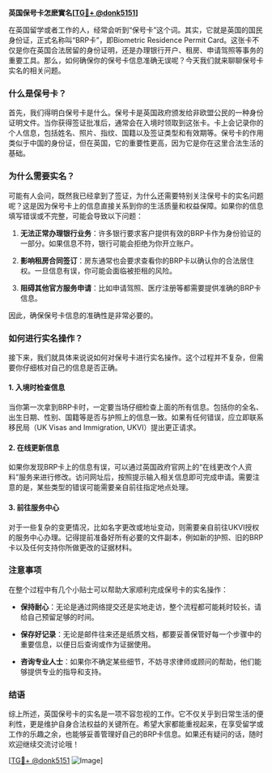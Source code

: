 **英国保号卡怎麽實名[[TG💪+ @donk5151](https://t.me/s/donk5151)]**

在英国留学或者工作的人，经常会听到“保号卡”这个词。其实，它就是英国的国民身份证，正式名称叫“BRP卡”，即Biometric Residence Permit Card。这张卡不仅是你在英国合法居留的身份证明，还是办理银行开户、租房、申请驾照等事务的重要工具。那么，如何确保你的保号卡信息准确无误呢？今天我们就来聊聊保号卡实名的相关问题。

### 什么是保号卡？

首先，我们得明白保号卡是什么。保号卡是英国政府颁发给非欧盟公民的一种身份证明文件。当你获得签证批准后，通常会在入境时领取到这张卡。卡上会记录你的个人信息，包括姓名、照片、指纹、国籍以及签证类型和有效期等。保号卡的作用类似于中国的身份证，但在英国，它的重要性更高，因为它是你在这里合法生活的基础。

### 为什么需要实名？

可能有人会问，既然我已经拿到了签证，为什么还需要特别关注保号卡的实名问题呢？这是因为保号卡上的信息直接关系到你的生活质量和权益保障。如果你的信息填写错误或不完整，可能会导致以下问题：

1. **无法正常办理银行业务**：许多银行要求客户提供有效的BRP卡作为身份验证的一部分。如果信息不符，银行可能会拒绝为你开立账户。
   
2. **影响租房合同签订**：房东通常也会要求查看你的BRP卡以确认你的合法居住权。一旦信息有误，你可能会面临被拒租的风险。
   
3. **阻碍其他官方服务申请**：比如申请驾照、医疗注册等都需要提供准确的BRP卡信息。

因此，确保保号卡信息的准确性是非常必要的。

### 如何进行实名操作？

接下来，我们就具体来说说如何对保号卡进行实名操作。这个过程并不复杂，但需要你仔细核对自己的信息是否正确。

#### 1. 入境时检查信息

当你第一次拿到BRP卡时，一定要当场仔细检查上面的所有信息。包括你的全名、出生日期、性别、国籍等是否与护照上的信息一致。如果有任何错误，应立即联系移民局（UK Visas and Immigration, UKVI）提出更正请求。

#### 2. 在线更新信息

如果你发现BRP卡上的信息有误，可以通过英国政府官网上的“在线更改个人资料”服务来进行修改。访问网址后，按照提示输入相关信息即可完成申请。需要注意的是，某些类型的错误可能需要亲自前往指定地点处理。

#### 3. 前往服务中心

对于一些复杂的变更情况，比如名字更改或地址变动，则需要亲自前往UKVI授权的服务中心办理。记得提前准备好所有必要的文件副本，例如新的护照、旧的BRP卡以及任何支持你所做更改的证据材料。

### 注意事项

在整个过程中有几个小贴士可以帮助大家顺利完成保号卡的实名操作：

- **保持耐心**：无论是通过网络提交还是实地走访，整个流程都可能耗时较长，请给自己预留足够的时间。
  
- **保存好记录**：无论是邮件往来还是纸质文档，都要妥善保管好每一个步骤中的重要信息，以便日后查询或作为证据使用。
  
- **咨询专业人士**：如果你不确定某些细节，不妨寻求律师或顾问的帮助，他们能够提供专业的指导和支持。

### 结语

综上所述，英国保号卡的实名是一项不容忽视的工作。它不仅关乎到日常生活的便利性，更是维护自身合法权益的关键所在。希望大家都能重视起来，在享受留学或工作的乐趣之余，也能够妥善管理好自己的BRP卡信息。如果还有疑问的话，随时欢迎继续交流讨论哦！

[[TG💪+ @donk5151](https://t.me/s/donk5151) ![Image](https://i.postimg.cc/rwNCRYN7/Snipaste-2025-04-30-17-27-05.png)]